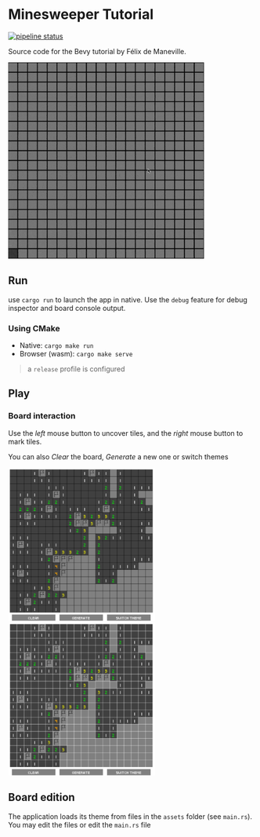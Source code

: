 # Minesweeper Tutorial

[![pipeline status](https://gitlab.com/qonfucius/incubator/minesweeper/minesweeper-tutorial/badges/master/pipeline.svg)](https://gitlab.com/qonfucius/incubator/minesweeper/minesweeper-tutorial/commits/master)

Source code for the Bevy tutorial by Félix de Maneville.

<img src="./docs/demo_dark.gif" alt="demo gif" width="400"/>

## Run

use `cargo run` to launch the app in native. Use the `debug` feature for debug inspector and board console output.

### Using CMake

* Native: `cargo make run`
* Browser (wasm): `cargo make serve` 

> a `release` profile is configured

## Play

### Board interaction

Use the *left* mouse button to uncover tiles, and the *right* mouse button to mark tiles.

You can also *Clear* the board, *Generate* a new one or switch themes

<img src="./docs/light_theme_screen.png" alt="screenshot" width="300"/>
<img src="./docs/dark_theme_screen.png" alt="dark screenshot" width="300"/>

## Board edition

The application loads its theme from files in the `assets` folder (see `main.rs`).
You may edit the files or edit the `main.rs` file